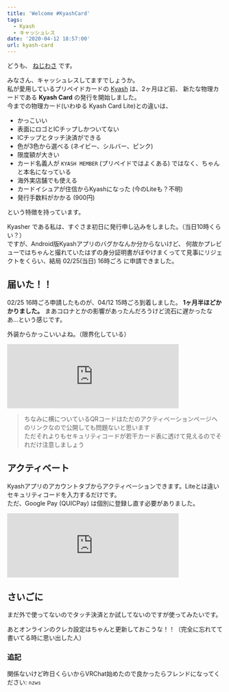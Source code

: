 ```yaml
---
title: 'Welcome #KyashCard'
tags:
  - Kyash
  - キャッシュレス
date: '2020-04-12 18:57:00'
url: kyash-card
---
```


どうも、 [ねじわさ](https://nzws.me) です。

みなさん、キャッシュレスしてますでしょうか。  
私が愛用しているプリペイドカードの [Kyash](https://kyash.co) は、2ヶ月ほど前、
新たな物理カードである **Kyash Card** の発行を開始しました。  
今までの物理カード(いわゆる Kyash Card Lite)との違いは、

- かっこいい
- 表面にロゴとICチップしかついてない
- ICチップとタッチ決済ができる
- 色が3色から選べる (ネイビー、シルバー、ピンク)
- 限度額が大きい
- カード名義人が `KYASH MEMBER` (プリペイドではよくある) ではなく、ちゃんと本名になっている
- 海外実店舗でも使える
- カードイシュアが住信からKyashになった (今のLiteも？不明)
- 発行手数料がかかる (900円)

という特徴を持っています。

Kyasher である私は、すぐさま初日に発行申し込みをしました。（当日10時くらい？）  
ですが、Android版Kyashアプリのバグかなんか分からないけど、
何故かプレビューではちゃんと撮れていたはずの身分証明書がぼやけまくってて見事にリジェクトをくらい、結局 02/25(当日) 16時ごろ に申請できました。

## 届いた！！

02/25 16時ごろ申請したものが、04/12 15時ごろ到着しました。
**1ヶ月半ほどかかりました。** まあコロナとかの影響があったんだろうけど流石に遅かったなあ...という感じです。

外装からかっこいいよね。（限界化している）

<iframe src="https://don.nzws.me/@nzws/103984927428014193/embed" class="mastodon-embed" style="max-width: 100%; border: 0" width="400" allowfullscreen="allowfullscreen"></iframe>

> ちなみに横についているQRコードはただのアクティベーションページへのリンクなので公開しても問題ないと思います  
> ただそれよりもセキュリティコードが若干カード表に透けて見えるのでそれだけ注意しましょう

## アクティベート

Kyashアプリのアカウントタブからアクティベーションできます。Liteとは違いセキュリティコードを入力するだけです。  
ただ、Google Pay (QUICPay) は個別に登録し直す必要がありました。

<iframe src="https://don.nzws.me/@nzws/103985000880499768/embed" class="mastodon-embed" style="max-width: 100%; border: 0" width="400" allowfullscreen="allowfullscreen"></iframe>

## さいごに

まだ外で使ってないのでタッチ決済とか試してないのですが使ってみたいです。

あとオンラインのクレカ設定はちゃんと更新しておこうな！！（完全に忘れてて書いてる時に思い出した人）

### 追記

関係ないけど昨日くらいからVRChat始めたので良かったらフレンドになってください: `nzws`

<script src="https://assets-don.nzws.me/embed.js" async="async"></script>
